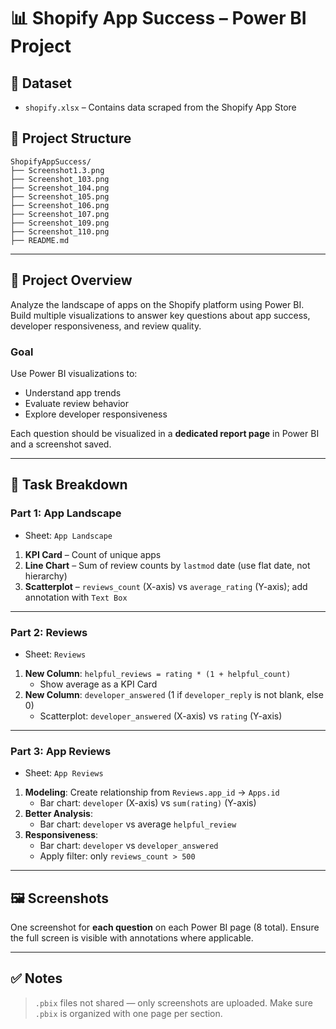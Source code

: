 # 📊 Shopify App Success – Power BI Project

## 🔗 Dataset
- `shopify.xlsx` – Contains data scraped from the Shopify App Store

## 📁 Project Structure
```
ShopifyAppSuccess/
├── Screenshot1.3.png
├── Screenshot_103.png
├── Screenshot_104.png
├── Screenshot_105.png
├── Screenshot_106.png
├── Screenshot_107.png
├── Screenshot_109.png
├── Screenshot_110.png
├── README.md
```

---

## 🧠 Project Overview
Analyze the landscape of apps on the Shopify platform using Power BI. Build multiple visualizations to answer key questions about app success, developer responsiveness, and review quality.

### Goal
Use Power BI visualizations to:
- Understand app trends
- Evaluate review behavior
- Explore developer responsiveness

Each question should be visualized in a **dedicated report page** in Power BI and a screenshot saved.

---

## 📌 Task Breakdown

### Part 1: App Landscape
- Sheet: `App Landscape`
1. **KPI Card** – Count of unique apps
2. **Line Chart** – Sum of review counts by `lastmod` date (use flat date, not hierarchy)
3. **Scatterplot** – `reviews_count` (X-axis) vs `average_rating` (Y-axis); add annotation with `Text Box`

---

### Part 2: Reviews
- Sheet: `Reviews`
1. **New Column**: `helpful_reviews = rating * (1 + helpful_count)`
   - Show average as a KPI Card
2. **New Column**: `developer_answered` (1 if `developer_reply` is not blank, else 0)
   - Scatterplot: `developer_answered` (X-axis) vs `rating` (Y-axis)

---

### Part 3: App Reviews
- Sheet: `App Reviews`
1. **Modeling**: Create relationship from `Reviews.app_id` → `Apps.id`
   - Bar chart: `developer` (X-axis) vs `sum(rating)` (Y-axis)
2. **Better Analysis**:
   - Bar chart: `developer` vs average `helpful_review`
3. **Responsiveness**:
   - Bar chart: `developer` vs `developer_answered`
   - Apply filter: only `reviews_count > 500`

---

## 🖼️ Screenshots
One screenshot for **each question** on each Power BI page (8 total). Ensure the full screen is visible with annotations where applicable.

---

## ✅ Notes
> `.pbix` files not shared — only screenshots are uploaded. Make sure `.pbix` is organized with one page per section.
